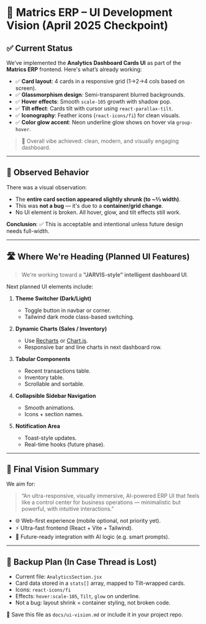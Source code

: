 
# 🎯 Matrics ERP – UI Development Vision (April 2025 Checkpoint)

## ✅ Current Status

We’ve implemented the **Analytics Dashboard Cards UI** as part of the **Matrics ERP** frontend. Here's what’s already working:

- ✅ **Card layout**: 4 cards in a responsive grid (1→2→4 cols based on screen).
- ✅ **Glassmorphism design**: Semi-transparent blurred backgrounds.
- ✅ **Hover effects**: Smooth `scale-105` growth with shadow pop.
- ✅ **Tilt effect**: Cards tilt with cursor using `react-parallax-tilt`.
- ✅ **Iconography**: Feather icons (`react-icons/fi`) for clean visuals.
- ✅ **Color glow accent**: Neon underline glow shows on hover via `group-hover`.

> 🎨 Overall vibe achieved: clean, modern, and visually engaging dashboard.

---

## 🧠 Observed Behavior

There was a visual observation:
- The **entire card section appeared slightly shrunk (to ~⅔ width)**.
- This was **not a bug** — it's due to a **container/grid change**.
- No UI element is broken. All hover, glow, and tilt effects still work.

**Conclusion**: ✅ This is acceptable and intentional unless future design needs full-width.

---

## 🛣️ Where We're Heading (Planned UI Features)

> We're working toward a **"JARVIS-style" intelligent dashboard UI**.

Next planned UI elements include:

1. **Theme Switcher (Dark/Light)**  
   - Toggle button in navbar or corner.
   - Tailwind dark mode class-based switching.

2. **Dynamic Charts (Sales / Inventory)**  
   - Use [Recharts](https://recharts.org/) or [Chart.js](https://www.chartjs.org/).
   - Responsive bar and line charts in next dashboard row.

3. **Tabular Components**  
   - Recent transactions table.
   - Inventory table.
   - Scrollable and sortable.

4. **Collapsible Sidebar Navigation**  
   - Smooth animations.
   - Icons + section names.

5. **Notification Area**  
   - Toast-style updates.
   - Real-time hooks (future phase).

---

## 🧾 Final Vision Summary

We aim for:

> “An ultra-responsive, visually immersive, AI-powered ERP UI that feels like a control center for business operations — minimalistic but powerful, with intuitive interactions.”

- 🌐 Web-first experience (mobile optional, not priority yet).
- ⚡ Ultra-fast frontend (React + Vite + Tailwind).
- 🤖 Future-ready integration with AI logic (e.g. smart prompts).

---

## 🧱 Backup Plan (In Case Thread is Lost)

- Current file: `AnalyticsSection.jsx`  
- Card data stored in a `stats[]` array, mapped to Tilt-wrapped cards.
- Icons: `react-icons/fi`
- Effects: `hover:scale-105`, `Tilt`, `glow` on underline.
- Not a bug: layout shrink = container styling, not broken code.

📌 Save this file as `docs/ui-vision.md` or include it in your project repo.
